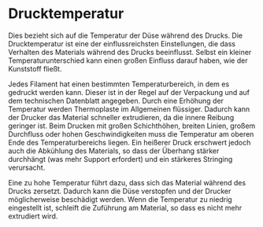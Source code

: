 Drucktemperatur
====
Dies bezieht sich auf die Temperatur der Düse während des Drucks. Die Drucktemperatur ist eine der einflussreichsten Einstellungen, die dass Verhalten des Materials während des Drucks beeinflusst. Selbst ein kleiner Temperaturunterschied kann einen großen Einfluss darauf haben, wie der Kunststoff fließt.

Jedes Filament hat einen bestimmten Temperaturbereich, in dem es gedruckt werden kann. Dieser ist in der Regel auf der Verpackung und auf dem technischen Datenblatt angegeben. Durch eine Erhöhung der Temperatur werden Thermoplaste im Allgemeinen flüssiger. Dadurch kann der Drucker das Material schneller extrudieren, da die innere Reibung geringer ist. Beim Drucken mit großen Schichthöhen, breiten Linien, großem Durchfluss oder hohen Geschwindigkeiten muss die Temperatur am oberen Ende des Temperaturbereichs liegen. Ein heißerer Druck erschwert jedoch auch die Abkühlung des Materials, so dass der Überhang stärker durchhängt (was mehr Support erfordert) und ein stärkeres Stringing verursacht.

Eine zu hohe Temperatur führt dazu, dass sich das Material während des Drucks zersetzt. Dadurch kann die Düse verstopfen und der Drucker möglicherweise beschädigt werden. Wenn die Temperatur zu niedrig eingestellt ist, schleift die Zuführung am Material, so dass es nicht mehr extrudiert wird.